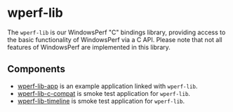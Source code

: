 # wperf-lib

The `wperf-lib` is our WindowsPerf "C" bindings library, providing access to the basic functionality of WindowsPerf via a C API. Please note that not all features of WindowsPerf are implemented in this library.

## Components

- [wperf-lib-app](https://github.com/arm-developer-tools/windowsperf/tree/main/wperf-lib-app) is an example application linked with `wperf-lib`.
- [wperf-lib-c-compat](https://github.com/arm-developer-tools/windowsperf/tree/main/wperf-lib-app/wperf-lib-c-compat) is smoke test application for `wperf-lib`.
- [wperf-lib-timeline](https://github.com/arm-developer-tools/windowsperf/tree/main/wperf-lib-app/wperf-lib-timeline) is smoke test application for `wperf-lib`.
